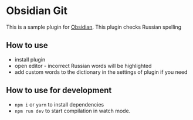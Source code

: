 # Obsidian Git
This is a sample plugin for [Obsidian](https://obsidian.md/). This plugin checks Russian spelling

## How to use
- install plugin
- open editor - incorrect Russian words will be highlighted
- add custom words to the dictionary in the settings of plugin if you need

## How to use for development
- `npm i` or `yarn` to install dependencies
- `npm run dev` to start compilation in watch mode.
